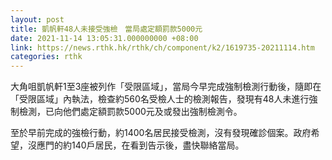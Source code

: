 ```yaml
---
layout: post
title: 凱帆軒48人未接受強檢　當局處定額罰款5000元
date: 2021-11-14 13:05:31.000000000 +08:00
link: https://news.rthk.hk/rthk/ch/component/k2/1619735-20211114.htm
categories: rthk
---
```


大角咀凱帆軒1至3座被列作「受限區域」，當局今早完成強制檢測行動後，隨即在「受限區域」內執法，檢查約560名受檢人士的檢測報告，發現有48人未進行強制檢測，已向他們處定額罰款5000元及或發出強制檢測令。

至於早前完成的強檢行動，約1400名居民接受檢測，沒有發現確診個案。政府希望，沒應門的約140戶居民，在看到告示後，盡快聯絡當局。
